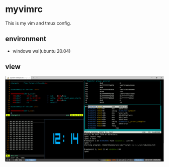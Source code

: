 # myvimrc

This is my vim and tmux config.

## environment
- windows wsl(ubuntu 20.04)


## view
![](./fig.PNG)
